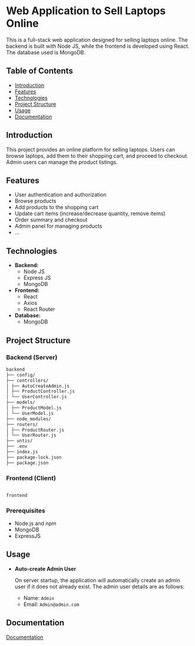 
# Web Application to Sell Laptops Online

This is a full-stack web application designed for selling laptops online. The backend is built with Node JS, while the frontend is developed using React. The database used is MongoDB.

## Table of Contents

- [Introduction](#introduction)
- [Features](#features)
- [Technologies](#technologies)
- [Project Structure](#project-structure)
- [Usage](#usage)
- [Documentation](#documentation)

## Introduction

This project provides an online platform for selling laptops. Users can browse laptops, add them to their shopping cart, and proceed to checkout. Admin users can manage the product listings.

## Features

- User authentication and authorization
- Browse products
- Add products to the shopping cart
- Update cart items (increase/decrease quantity, remove items)
- Order summary and checkout
- Admin panel for managing products
- ...

## Technologies

- **Backend:**
  - Node JS
  - Express JS
  - MongoDB
- **Frontend:**
  - React
  - Axios
  - React Router
- **Database:**
  - MongoDB

## Project Structure

### Backend (Server)
```bash
backend
├── config/
├── controllers/
│ ├── AutoCreateAdmin.js
│ ├── ProductController.js
│ └── UserController.js
├── models/
│ ├── ProductModel.js
│ └── UserModel.js
├── node_modules/
├── routers/
│ ├── ProductRouter.js
│ └── UserRouter.js
├── untis/
├── .env
├── index.js
├── package-lock.json
├── package.json
```
### Frontend (Client)
```bash

frontend

```

### Prerequisites

- Node.js and npm
- MongoDB
- ExpressJS

## Usage

- **Auto-create Admin User**

  On server startup, the application will automatically create an admin user if it does not already exist. The admin user details are as follows:

  - Name: `Admin`
  - Email: `Admin@admin.com`


## Documentation

[Documentation](https://linktodocumentation)
